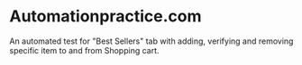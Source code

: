 # Automationpractice.com
An automated test for "Best Sellers" tab with adding, verifying and removing specific item to and from Shopping cart. 
